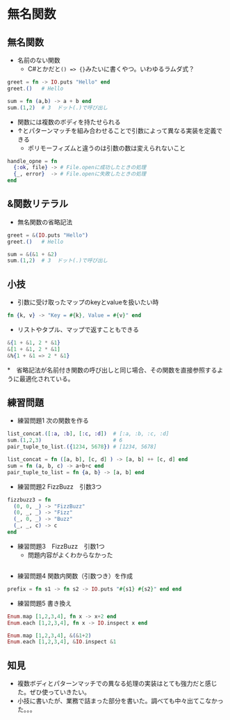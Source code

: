 # 無名関数

## 無名関数
* 名前のない関数
    * C#とかだと`() => {}`みたいに書くやつ。いわゆるラムダ式？
```ex
greet = fn -> IO.puts "Hello" end
greet.()   # Hello

sum = fn (a,b) -> a + b end
sum.(1,2)  # 3  ドット(.)で呼び出し
```

* 関数には複数のボディを持たせられる
* ↑とパターンマッチを組み合わせることで引数によって異なる実装を定義できる
    * ポリモーフィズムと違うのは引数の数は変えられないこと
```ex
handle_opne = fn
  {:ok, file} -> # File.openに成功したときの処理
  {_, error}  -> # File.openに失敗したときの処理
end
```

## &関数リテラル
* 無名関数の省略記法
```ex
greet = &(IO.puts "Hello")
greet.()   # Hello

sum = &(&1 + &2)
sum.(1,2)  # 3  ドット(.)で呼び出し
```

## 小技
* 引数に受け取ったマップのkeyとvalueを扱いたい時
```ex
fn {k, v} -> "Key = #{k}, Value = #{v}" end
```
* リストやタプル、マップで返すこともできる
```ex
&{1 + &1, 2 * &1}  
&[1 + &1, 2 * &1]
&%{1 + &1 => 2 * &1}
```

*　省略記法が名前付き関数の呼び出しと同じ場合、その関数を直接参照するように最適化されている。


## 練習問題
* 練習問題1 次の関数を作る
```ex
list_concat.([:a, :b], [:c, :d])  # [:a, :b, :c, :d]
sum.(1,2,3)                       # 6
pair_tuple_to_list.({1234, 5678}) # [1234, 5678]
```

```ex
list_concat = fn ([a, b], [c, d] ) -> [a, b] ++ [c, d] end
sum = fn (a, b, c) -> a+b+c end
pair_tuple_to_list = fn {a, b} -> [a, b] end
```

* 練習問題2 FizzBuzz　引数3つ
```ex
fizzbuzz3 = fn 
  (0, 0, _) -> "FizzBuzz"
  (0, _, _) -> "Fizz"
  (_, 0, _) -> "Buzz"
  (_, _, c) -> c
end
```

* 練習問題3　FizzBuzz　引数1つ
    * 問題内容がよくわからなかった
```ex
```

* 練習問題4 関数内関数（引数つき）を作成
```ex
prefix = fn s1 -> fn s2 -> IO.puts "#{s1} #{s2}" end end
```

* 練習問題5 書き換え
```ex
Enum.map [1,2,3,4], fn x -> x+2 end
Enum.each [1,2,3,4], fn x -> IO.inspect x end
```
```ex
Enum.map [1,2,3,4], &(&1+2)
Enum.each [1,2,3,4], &IO.inspect &1
```

## 知見
* 複数ボディとパターンマッチでの異なる処理の実装はとても強力だと感じた。ぜひ使っていきたい。
* 小技に書いたが、業務で詰まった部分を書いた。調べても中々出てこなかった。。。